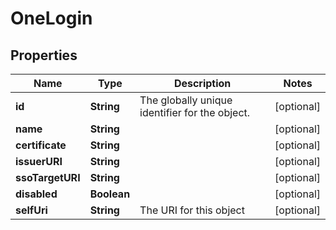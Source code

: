 
# OneLogin

## Properties
Name | Type | Description | Notes
------------ | ------------- | ------------- | -------------
**id** | **String** | The globally unique identifier for the object. |  [optional]
**name** | **String** |  |  [optional]
**certificate** | **String** |  |  [optional]
**issuerURI** | **String** |  |  [optional]
**ssoTargetURI** | **String** |  |  [optional]
**disabled** | **Boolean** |  |  [optional]
**selfUri** | **String** | The URI for this object |  [optional]



